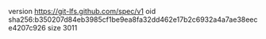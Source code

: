 version https://git-lfs.github.com/spec/v1
oid sha256:b350207d84eb3985cf1be9ea8fa32dd462e17b2c6932a4a7ae38eece4207c926
size 3011
